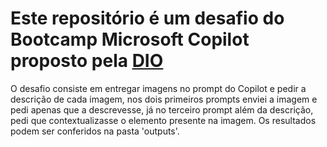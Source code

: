# Este repositório é um desafio do Bootcamp Microsoft Copilot proposto pela [DIO](https://web.dio.me/lab/explorando-os-recursos-de-ia-generativa-com-copilot-e-openai/learning/1a2619f1-4d92-435a-b010-3baef67cae55?back=/track/microsoft-copilot-ai)

O desafio consiste em entregar imagens no prompt do Copilot e pedir a descrição de cada imagem, nos dois primeiros prompts enviei a imagem e pedi apenas que a descrevesse, já no terceiro prompt além da descrição, pedi que contextualizasse o elemento presente na imagem.
Os resultados podem ser conferidos na pasta 'outputs'.